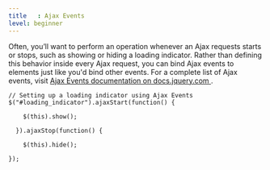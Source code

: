 ```yaml
---
title   : Ajax Events
level: beginner
---
```

Often, you’ll want to perform an operation whenever an Ajax requests starts or
stops, such as showing or hiding a loading indicator.  Rather than defining
this behavior inside every Ajax request, you can bind Ajax events to elements
just like you'd bind other events.  For a complete list of Ajax events, visit
[ Ajax Events documentation on docs.jquery.com ]( http://docs.jquery.com/Ajax_Events ).

```
// Setting up a loading indicator using Ajax Events
$("#loading_indicator").ajaxStart(function() {

    $(this).show();

  }).ajaxStop(function() {

    $(this).hide();

});

```
